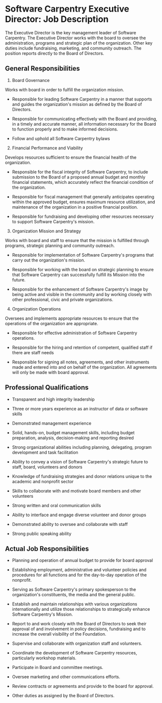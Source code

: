 Software Carpentry Executive Director: Job Description
======================================================

The Executive Director is the key management leader of Software
Carpentry. The Executive Director works with the board to oversee the
administration, programs and strategic plan of the organization. Other
key duties include fundraising, marketing, and community outreach. The
position reports directly to the Board of Directors.
 
General Responsibilities
------------------------

1) Board Governance

Works with board in order to fulfill the organization mission.

* Responsible for leading Software Carpentry in a manner that supports
  and guides the organization's mission as defined by the Board of
  Directors.

* Responsible for communicating effectively with the Board and
  providing, in a timely and accurate manner, all information
  necessary for the Board to function properly and to make informed
  decisions.

* Follow and uphold all Software Carpentry bylaws

2) Financial Performance and Viability

Develops resources sufficient to ensure the financial health of the
organization.

* Responsible for the fiscal integrity of Software Carpentry, to
  include submission to the Board of a proposed annual budget and
  monthly financial statements, which accurately reflect the financial
  condition of the organization.

* Responsible for fiscal management that generally anticipates
  operating within the approved budget, ensures maximum resource
  utilization, and maintenance of the organization in a positive
  financial position.

* Responsible for fundraising and developing other resources necessary
  to support Software Carpentry's mission.

3) Organization Mission and Strategy

Works with board and staff to ensure that the mission is fulfilled
through programs, strategic planning and community outreach.

* Responsible for implementation of Software Carpentry's programs that
  carry out the organization's mission.

* Responsible for working with the board on strategic planning to
  ensure that Software Carpentry can successfully fulfill its Mission
  into the future.

* Responsible for the enhancement of Software Carpentry's image by
  being active and visible in the community and by working closely
  with other professional, civic and private organizations.

4) Organization Operations

Oversees and implements appropriate resources to ensure that the
operations of the organization are appropriate.

* Responsible for effective administration of Software Carpentry
  operations.

* Responsible for the hiring and retention of competent, qualified
  staff if there are staff needs

* Responsible for signing all notes, agreements, and other instruments
  made and entered into and on behalf of the organization. All
  agreements will only be made with board approval.

Professional Qualifications
---------------------------

* Transparent and high integrity leadership

* Three or more years experience as an instructor of data or software
  skills

* Demonstrated management experience

* Solid, hands-on, budget management skills, including budget
  preparation, analysis, decision-making and reporting desired

* Strong organizational abilities including planning, delegating,
  program development and task facilitation

* Ability to convey a vision of Software Carpentry's strategic future
  to staff, board, volunteers and donors

* Knowledge of fundraising strategies and donor relations unique to
  the academic and nonprofit sector

* Skills to collaborate with and motivate board members and other
  volunteers

* Strong written and oral communication skills

* Ability to interface and engage diverse volunteer and donor groups

* Demonstrated ability to oversee and collaborate with staff

* Strong public speaking ability

Actual Job Responsibilities
---------------------------

* Planning and operation of annual budget to provide for board
  approval

* Establishing employment, administrative and volunteer policies and
  procedures for all functions and for the day-to-day operation of the
  nonprofit.

* Serving as Software Carpentry's primary spokesperson to the
  organization's constituents, the media and the general public.

* Establish and maintain relationships with various organizations
  internationally and utilize those relationships to strategically
  enhance Software Carpentry's Mission.

* Report to and work closely with the Board of Directors to seek their
  approval of and involvement in policy decisions, fundraising and to
  increase the overall visibility of the Foundation.

* Supervise and collaborate with organization staff and volunteers.

* Coordinate the development of Software Carpentry resources,
  particularly workshop materials.

* Participate in Board and committee meetings.

* Oversee marketing and other communications efforts.

* Review contracts or agreements and provide to the board for approval.

* Other duties as assigned by the Board of Directors.

